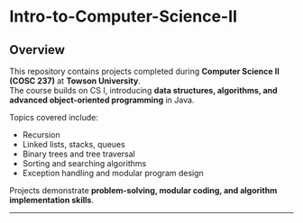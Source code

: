 # Intro-to-Computer-Science-II
##  Overview
This repository contains projects completed during **Computer Science II (COSC 237)** at **Towson University**.  
The course builds on CS I, introducing **data structures, algorithms, and advanced object-oriented programming** in Java.  

Topics covered include:  
- Recursion  
- Linked lists, stacks, queues  
- Binary trees and tree traversal  
- Sorting and searching algorithms  
- Exception handling and modular program design  

Projects demonstrate **problem-solving, modular coding, and algorithm implementation skills**.

---
